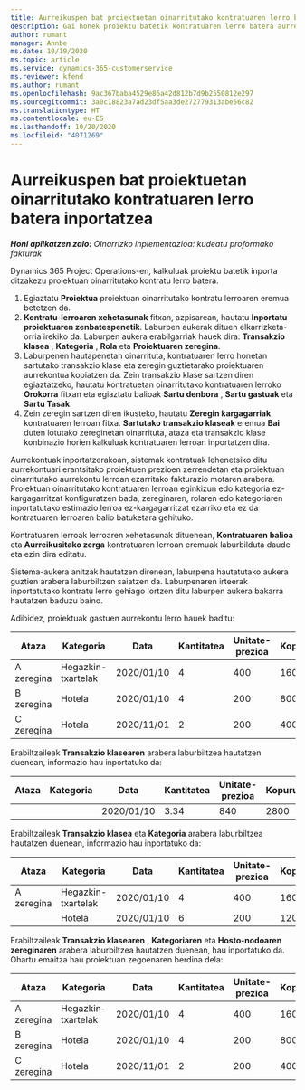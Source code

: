 ```yaml
---
title: Aurreikuspen bat proiektuetan oinarritutako kontratuaren lerro batera inportatzea
description: Gai honek proiektu batetik kontratuaren lerro batera aurreikuspenak finantza-inportatzeari buruzko informazioa eskaintzen du.
author: rumant
manager: Annbe
ms.date: 10/19/2020
ms.topic: article
ms.service: dynamics-365-customerservice
ms.reviewer: kfend
ms.author: rumant
ms.openlocfilehash: 9ac367baba4529e86a42d812b7d9b2550812e297
ms.sourcegitcommit: 3a0c18823a7ad23df5aa3de272779313abe56c82
ms.translationtype: HT
ms.contentlocale: eu-ES
ms.lasthandoff: 10/20/2020
ms.locfileid: "4071269"
---
```

# <a name="importing-an-estimate-to-a-project-based-contract-line"></a>Aurreikuspen bat proiektuetan oinarritutako kontratuaren lerro batera inportatzea

_**Honi aplikatzen zaio:** Oinarrizko inplementazioa: kudeatu proformako fakturak_

Dynamics 365 Project Operations-en, kalkuluak proiektu batetik inporta ditzakezu proiektuan oinarritutako kontratu lerro batera.

1. Egiaztatu **Proiektua** proiektuan oinarritutako kontratu lerroaren eremua betetzen da.
2. **Kontratu-lerroaren xehetasunak** fitxan, azpisarean, hautatu **Inportatu proiektuaren zenbatespenetik**. Laburpen aukerak dituen elkarrizketa-orria irekiko da. Laburpen aukera erabilgarriak hauek dira: **Transakzio klasea** , **Kategoria** , **Rola** eta **Proiektuaren zeregina**.
3. Laburpenen hautapenetan oinarrituta, kontratuaren lerro honetan sartutako transakzio klase eta zeregin guztietarako proiektuaren aurrekontua kopiatzen da. Zein transakzio klase sartzen diren egiaztatzeko, hautatu kontratuetan oinarritutako kontratuaren lerroko **Orokorra** fitxan eta egiaztatu balioak **Sartu denbora** , **Sartu gastuak** eta **Sartu Tasak**. 
4. Zein zeregin sartzen diren ikusteko, hautatu **Zeregin kargagarriak** kontratuaren lerroan fitxa. **Sartutako transakzio klaseak** eremua **Bai** duten lotutako zereginetan oinarrituta, ataza eta transakzio klase konbinazio horien kalkuluak kontratuaren lerroan inportatzen dira.

Aurrekontuak inportatzerakoan, sistemak kontratuak lehenetsiko ditu aurrekontuari erantsitako proiektuen prezioen zerrendetan eta proiektuan oinarritutako aurrekontu lerroan ezarritako fakturazio motaren arabera. Proiektuan oinarritutako kontratuaren lerroan eginkizun edo kategoria ez-kargagarritzat konfiguratzen bada, zereginaren, rolaren edo kategoriaren inportatutako estimazio lerroa ez-kargagarritzat ezarriko eta ez da kontratuaren lerroaren balio batuketara gehituko.

Kontratuaren lerroak lerroaren xehetasunak dituenean, **Kontratuaren balioa** eta **Aurreikusitako zerga** kontratuaren lerroan eremuak laburbilduta daude eta ezin dira editatu.

Sistema-aukera anitzak hautatzen direnean, laburpena hautatutako aukera guztien arabera laburbiltzen saiatzen da. Laburpenaren irteerak inportatutako kontratu lerro gehiago lortzen ditu laburpen aukera bakarra hautatzen baduzu baino.

Adibidez, proiektuak gastuen aurrekontu lerro hauek baditu:

| Ataza | Kategoria | Data | Kantitatea | Unitate-prezioa | Kopurua |
| --- | --- | --- | --- | --- | --- |
| A zeregina | Hegazkin-txartelak | 2020/01/10 | 4 | 400 | 1600 |
| B zeregina | Hotela | 2020/01/10 | 4 | 200 | 800 |
| C zeregina | Hotela | 2020/11/01 | 2 | 200 | 400 |

Erabiltzaileak **Transakzio klasearen** arabera laburbiltzea hautatzen duenean, informazio hau inportatuko da:

| Ataza | Kategoria | Data | Kantitatea | Unitate-prezioa | Kopurua |
| --- | --- | --- | --- | --- | --- |
| &nbsp; | &nbsp; | 2020/01/10 | 3.34 | 840 | 2800 |

Erabiltzaileak **Transakzio klasea** eta **Kategoria** arabera laburbiltzea hautatzen duenean, informazio hau inportatuko da:

| Ataza | Kategoria | Data | Kantitatea | Unitate-prezioa | Kopurua |
| --- | --- | --- | --- | --- | --- |
| A zeregina | Hegazkin-txartelak | 2020/01/10 | 4 | 400 | 1600 |
| &nbsp;| Hotela | 2020/01/10 | 6 | 200 | 1200 |

Erabiltzaileak **Transakzio klasearen** , **Kategoriaren** eta **Hosto-nodoaren zereginaren** arabera laburbiltzea hautatzen duenean, hau inportatuko da. Ohartu emaitza hau proiektuan zegoenaren berdina dela:

| Ataza | Kategoria | Data | Kantitatea | Unitate-prezioa | Kopurua |
| --- | --- | --- | --- | --- | --- |
| A zeregina | Hegazkin-txartelak | 2020/01/10 | 4 | 400 | 1600 |
| B zeregina | Hotela | 2020/01/10 | 4 | 200 | 800 |
| C zeregina | Hotela | 2020/11/01 | 2 | 200 | 400 |
